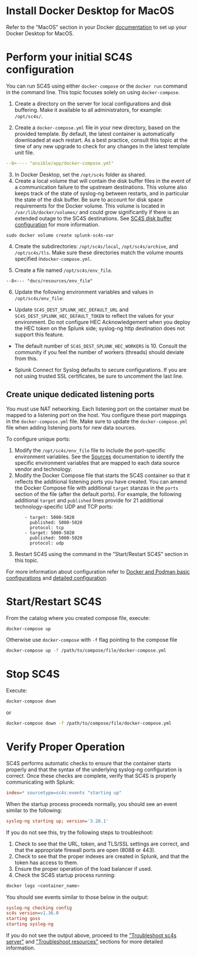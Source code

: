 
# Install Docker Desktop for MacOS

Refer to the "MacOS" section in your Docker [documentation](https://docs.docker.com) to set up your Docker Desktop for MacOS. 

# Perform your initial SC4S configuration

You can run SC4S using either `docker-compose` or the `docker run` command in the command line. This topic focuses solely on using `docker-compose`.

1. Create a directory on the server for local configurations and disk buffering. Make it available to all administrators, for example:
`/opt/sc4s/`. 

2. Create a `docker-compose.yml` file in your new directory, based on the provided template. By default, the latest container is automatically downloaded at each restart. As a best practice, consult this topic at the time of any new upgrade to check for any changes in the latest template unit file.
``` yaml
--8<---- "ansible/app/docker-compose.yml"
```
3. In Docker Desktop, set the `/opt/sc4s` folder as shared.
4. Create a local volume that will contain the disk buffer files in the event of a communication
failure to the upstream destinations. This volume also keeps track of the state of syslog-ng between restarts, and in
particular the state of the disk buffer. Be sure to account for disk space requirements for the Docker volume. This volume is located in
`/var/lib/docker/volumes/` and could grow significantly if there is an extended outage to the SC4S destinations. See [SC4S disk buffer configuration](https://github.com/splunk/splunk-connect-for-syslog/blob/main/docs/configuration.md#sc4s-disk-buffer-configuration) for more information.
```
sudo docker volume create splunk-sc4s-var
```

4. Create the subdirectories: `/opt/sc4s/local`, `/opt/sc4s/archive`, and `/opt/sc4s/tls`. Make sure these directories match the volume mounts specified in`docker-compose.yml`.

5. Create a file named `/opt/sc4s/env_file`.

```dotenv
--8<--- "docs/resources/env_file"
```
6. Update the following environment variables and values in `/opt/sc4s/env_file`:

* Update `SC4S_DEST_SPLUNK_HEC_DEFAULT_URL` and `SC4S_DEST_SPLUNK_HEC_DEFAULT_TOKEN` to reflect the values for your environment. Do not configure HEC
Acknowledgement when you deploy the HEC token on the Splunk side; syslog-ng http destination does not support this
feature. 

* The default number of `SC4S_DEST_SPLUNK_HEC_WORKERS` is 10. Consult the community if you feel the number of workers (threads) should
deviate from this.

* Splunk Connect for Syslog defaults to secure configurations.  If you are not using trusted SSL certificates, be sure to
uncomment the last line.

## Create unique dedicated listening ports
You must use NAT networking. Each listening port on the container must be mapped to a listening port on the host.
You configure these port mappings in the `docker-compose.yml` file. Make sure to update the `docker-compose.yml` file when adding listening ports for new data sources.

To configure unique ports:

1.  Modify the `/opt/sc4s/env_file` file to include the port-specific environment variables. See the [Sources](https://splunk.github.io/splunk-connect-for-syslog/main/sources/) 
documentation to identify the specific environment variables that are mapped to each data source vendor and technology.
2. Modify the Docker Compose file that starts the SC4S container so that it reflects the additional listening ports you have created. You can amend the Docker Compose file with additional `target` stanzas in the `ports` section of the file (after the default ports). For example, the following
additional `target` and `published` lines provide for 21 additional technology-specific UDP and TCP ports:

```
       - target: 5000-5020
         published: 5000-5020
         protocol: tcp
       - target: 5000-5020
         published: 5000-5020
         protocol: udp
```

3. Restart SC4S using the command in the "Start/Restart SC4S" section in this topic.

For more information about configuration refer to [Docker and Podman basic configurations](./getting-started-runtime-configuration.md#docker-and-podman-basic-configurations)
and [detailed configuration](../configuration.md).

# Start/Restart SC4S

From the catalog where you created compose file, execute:

```bash
docker-compose up
```
Otherwise use `docker-compose` with `-f` flag pointing to the compose file
```bash
docker-compose up -f /path/to/compose/file/docker-compose.yml
```
# Stop SC4S

Execute:

```bash
docker-compose down 
```
or 

```bash
docker-compose down -f /path/to/compose/file/docker-compose.yml
```
# Verify Proper Operation

SC4S performs automatic checks to ensure that the container starts properly and that the syntax of the underlying syslog-ng
configuration is correct. Once these checks are complete, verify that SC4S is properly communicating with Splunk:

```ini
index=* sourcetype=sc4s:events "starting up"
```

When the startup process proceeds normally, you should see an event similar to the following:

```ini
syslog-ng starting up; version='3.28.1'
```

If you do not see this, try the following steps to troubleshoot:

1. Check to see that the URL, token, and TLS/SSL settings are correct, and that the appropriate firewall ports are open (8088 or 443).
2. Check to see that the proper indexes are created in Splunk, and that the token has access to them.
3. Ensure the proper operation of the load balancer if used.
4. Check the SC4S startup process running:

```bash
docker logs <container_name>
```

You should see events similar to those below in the output:

```ini
syslog-ng checking config
sc4s version=v1.36.0
starting goss
starting syslog-ng
```

If you do not see the output above, proceed to the ["Troubleshoot sc4s server"](../troubleshooting/troubleshoot_SC4S_server.md)
and ["Troubleshoot resources"](../troubleshooting/troubleshoot_resources.md) sections for more detailed information.
